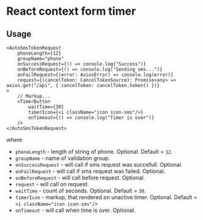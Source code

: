 # React context form timer

## Usage

```tsx
<AutoSmsTokenRequest
    phoneLength={12}
    groupName="phone"
    onSuccessRequest={() => console.log("Success")}
    onBeforeRequest={() => console.log("Sending sms...")}
    onFailRequest={(error: AxiosError) => console.log(error)}
    request={(cancelToken: CancelTokenSource): Promise<any> => axios.get("/api", { cancelToken: cancelToken.token() })}
>
    // Markup...
    <TimerButton
        waitTime={30}
        timerIcon={<i className="icon icon-sms"/>}
        onTimeout={() => console.log("Timer is over")}
    />
</AutoSmsTokenRequest>
```

where
- `phoneLength` - length of string of phone. Optional. Default = `12`.
- `groupName` - name of validation group.
- `onSuccessRequest` - will call if sms request was succefull. Optional.
- `onFailRequest` - will call if sms request was failed. Optional.
- `onBeforeRequest` - will call before request. Optional.
- `request` - will call on request.
- `waitTime` - count of seconds. Optional. Default = `30`.
- `timerIcon` - markup, that rendered on unactive timer. Optional. Default = `<i className="icon icon-sms"/>`
- `onTimeout` - will call when time is over. Optional.
